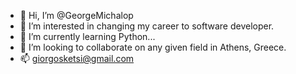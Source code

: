 - 👋 Hi, I’m @GeorgeMichalop
- 👀 I’m interested in changing my career to software developer.
- 🌱 I’m currently learning Python...
- 💞️ I’m looking to collaborate on any given field in Athens, Greece.
- 📫 giorgosketsi@gmail.com


